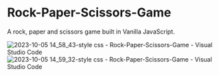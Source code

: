 # Rock-Paper-Scissors-Game
A rock, paper and scissors game built in Vanilla JavaScript.

![2023-10-05 14_58_43-style css - Rock-Paper-Scissors-Game - Visual Studio Code](https://github.com/Marx-wrld/Rock-Paper-Scissors-Game/assets/105711066/e2836218-9827-418e-bcfb-6a0a1c37d898)
![2023-10-05 14_59_32-style css - Rock-Paper-Scissors-Game - Visual Studio Code](https://github.com/Marx-wrld/Rock-Paper-Scissors-Game/assets/105711066/52a56e95-49f6-47ad-808e-2151fe63b6de)
